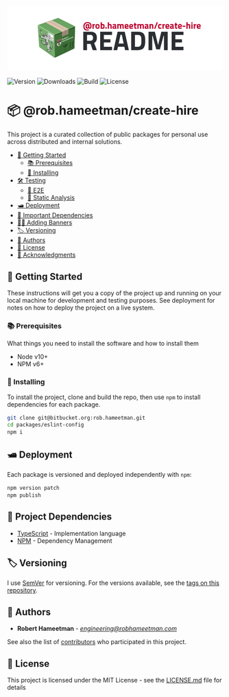 ![@rob.hameetman/create-hire][logo]

![Version](https://img.shields.io/npm/v/@rob.hameetman/create-hire)
![Downloads](https://img.shields.io/npm/dt/@rob.hameetman/create-hire)
![Build](https://img.shields.io/bitbucket/pipelines/rob.hameetman/master)
![License](https://img.shields.io/npm/l/@rob.hameetman/create-hire)

# 📦 @rob.hameetman/create-hire

This project is a curated collection of public packages for personal use across
distributed and internal solutions.

* [💼 Getting Started](#markdown-header-getting-started)
  * [📚 Prerequisites](#markdown-header-prerequisites)
  * [📲 Installing](#markdown-header-installing)
* [🛠 Testing](#markdown-header-testing)
  * [🔁 E2E](#markdown-header-e2e)
  * [🛁 Static Analysis](#markdown-header-static-analysis)
* [🛥 Deployment](#markdown-header-deployment)
* [🧾 Important Dependencies](#markdown-header-important-dependencies)
* [🙌🏼 Adding Banners](#markdown-header-adding-banners)
* [🏷 Versioning](#markdown-header-versioning)
* [📜 Authors](#markdown-header-authors)
* [📄 License](#markdown-header-license)
* [📯 Acknowledgments](#markdown-header-acknowledgments)

## 💼 Getting Started

These instructions will get you a copy of the project up and running on your
local machine for development and testing purposes. See deployment for notes on
how to deploy the project on a live system.

### 📚 Prerequisites

What things you need to install the software and how to install them

* Node v10+
* NPM v6+

### 📲 Installing

To install the project, clone and build the repo, then use `npm` to install
dependencies for each package.

```bash
git clone git@bitbucket.org:rob.hameetman.git
cd packages/eslint-config
npm i
```

## 🛥 Deployment

Each package is versioned and deployed independently with `npm`:

```bash
npm version patch
npm publish
```

## 🧾 Project Dependencies

* [TypeScript](https://www.typescriptlang.org/) - Implementation language
* [NPM](https://www.npmjs.com/) - Dependency Management

## 🏷 Versioning

I use [SemVer](http://semver.org/) for versioning. For the versions available,
see the [tags on this repository](https://github.com/RobHameetman/packages/tags/).

## 📜 Authors

* **Robert Hameetman** - *<engineering@robhameetman.com>*

See also the list of [contributors](https://github.com/RobHameetman/packages/graphs/contributors) who participated in this project.

## 📄 License

This project is licensed under the MIT License - see the [LICENSE.md](LICENSE.md) file for details

[logo]: /.github/readme-create-hire.png "@rob.hameetman/create-hire"
